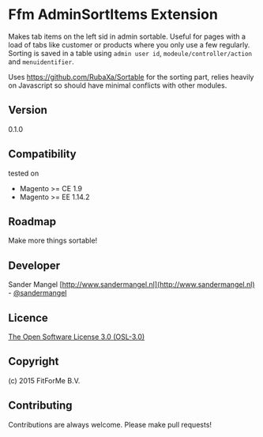 Ffm AdminSortItems Extension
=====================
Makes tab items on the left sid in admin sortable. 
Useful for pages with a load of tabs like customer or products where you only use a few regularly.
Sorting is saved in a table using `admin user id`, `modeule/controller/action` and `menuidentifier`.

Uses https://github.com/RubaXa/Sortable for the sorting part, relies heavily on Javascript so should have minimal conflicts with other modules.

Version
-------------
0.1.0

Compatibility
-------------
tested on
- Magento >= CE 1.9
- Magento >= EE 1.14.2

Roadmap
-------------
Make more things sortable!

Developer
---------
Sander Mangel
[http://www.sandermangel.nl](http://www.sandermangel.nl) - [@sandermangel](https://twitter.com/sandermangel)

Licence
-------
[The Open Software License 3.0 (OSL-3.0)](http://opensource.org/licenses/OSL-3.0)

Copyright
---------
(c) 2015 FitForMe B.V.

Contributing
---------
Contributions are always welcome. Please make pull requests!
